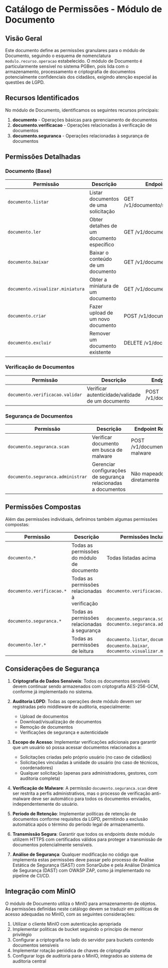 # Catálogo de Permissões - Módulo de Documento

## Visão Geral

Este documento define as permissões granulares para o módulo de Documento, seguindo o esquema de nomenclatura `modulo.recurso.operacao` estabelecido. O módulo de Documento é particularmente sensível no sistema PGBen, pois lida com o armazenamento, processamento e criptografia de documentos potencialmente confidenciais dos cidadãos, exigindo atenção especial às questões de LGPD.

## Recursos Identificados

No módulo de Documento, identificamos os seguintes recursos principais:

1. **documento** - Operações básicas para gerenciamento de documentos
2. **documento.verificacao** - Operações relacionadas à verificação de documentos
3. **documento.seguranca** - Operações relacionadas à segurança de documentos

## Permissões Detalhadas

### Documento (Base)

| Permissão | Descrição | Endpoint Relacionado |
|-----------|-----------|----------------------|
| `documento.listar` | Listar documentos de uma solicitação | GET /v1/documento/solicitacao/:solicitacaoId |
| `documento.ler` | Obter detalhes de um documento específico | GET /v1/documento/:id |
| `documento.baixar` | Baixar o conteúdo de um documento | GET /v1/documento/:id/download |
| `documento.visualizar.miniatura` | Obter a miniatura de um documento | GET /v1/documento/:id/thumbnail |
| `documento.criar` | Fazer upload de um novo documento | POST /v1/documento/upload |
| `documento.excluir` | Remover um documento existente | DELETE /v1/documento/:id |

### Verificação de Documentos

| Permissão | Descrição | Endpoint Relacionado |
|-----------|-----------|----------------------|
| `documento.verificacao.validar` | Verificar autenticidade/validade de um documento | POST /v1/documento/:id/verificar |

### Segurança de Documentos

| Permissão | Descrição | Endpoint Relacionado |
|-----------|-----------|----------------------|
| `documento.seguranca.scan` | Verificar documento em busca de malware | POST /v1/documento/:id/scan-malware |
| `documento.seguranca.administrar` | Gerenciar configurações de segurança relacionadas a documentos | Não mapeado diretamente |

## Permissões Compostas

Além das permissões individuais, definimos também algumas permissões compostas:

| Permissão | Descrição | Permissões Incluídas |
|-----------|-----------|----------------------|
| `documento.*` | Todas as permissões do módulo de documento | Todas listadas acima |
| `documento.verificacao.*` | Todas as permissões relacionadas à verificação | `documento.verificacao.validar` |
| `documento.seguranca.*` | Todas as permissões relacionadas à segurança | `documento.seguranca.scan`, `documento.seguranca.administrar` |
| `documento.ler.*` | Todas as permissões de leitura | `documento.listar`, `documento.ler`, `documento.baixar`, `documento.visualizar.miniatura` |

## Considerações de Segurança

1. **Criptografia de Dados Sensíveis**: Todos os documentos sensíveis devem continuar sendo armazenados com criptografia AES-256-GCM, conforme já implementado no sistema.

2. **Auditoria LGPD**: Todas as operações deste módulo devem ser registradas pelo middleware de auditoria, especialmente:
   - Upload de documentos
   - Download/visualização de documentos
   - Remoção de documentos
   - Verificações de segurança e autenticidade

3. **Escopo de Acesso**: Implementar verificações adicionais para garantir que um usuário só possa acessar documentos relacionados a:
   - Solicitações criadas pelo próprio usuário (no caso de cidadãos)
   - Solicitações vinculadas à unidade do usuário (no caso de técnicos, coordenadores)
   - Qualquer solicitação (apenas para administradores, gestores, com auditoria completa)

4. **Verificação de Malware**: A permissão `documento.seguranca.scan` deve ser restrita a perfis administrativos, mas o processo de verificação anti-malware deve ser automático para todos os documentos enviados, independentemente do usuário.

5. **Período de Retenção**: Implementar políticas de retenção de documentos conforme requisitos da LGPD, permitindo a exclusão automática após o término do período legal de armazenamento.

6. **Transmissão Segura**: Garantir que todos os endpoints deste módulo utilizem HTTPS com certificados válidos para proteger a transmissão de documentos potencialmente sensíveis.

7. **Análise de Segurança**: Qualquer modificação no código que implementa estas permissões deve passar pelo processo de Análise Estática de Segurança (SAST) com SonarQube e pela Análise Dinâmica de Segurança (DAST) com OWASP ZAP, como já implementado no pipeline de CI/CD.

## Integração com MinIO

O módulo de Documento utiliza o MinIO para armazenamento de objetos. As permissões definidas neste catálogo devem se traduzir em políticas de acesso adequadas no MinIO, com as seguintes considerações:

1. Utilizar o cliente MinIO com autenticação apropriada
2. Implementar políticas de bucket seguindo o princípio de menor privilégio
3. Configurar a criptografia no lado do servidor para buckets contendo documentos sensíveis
4. Implementar rotação periódica de chaves de criptografia
5. Configurar logs de auditoria para o MinIO, integrados ao sistema de auditoria central

